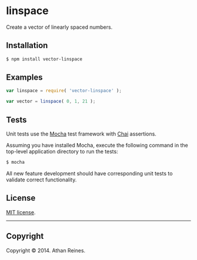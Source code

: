 linspace
========

Create a vector of linearly spaced numbers.


## Installation

``` bash
$ npm install vector-linspace
```


## Examples

``` javascript
var linspace = require( 'vector-linspace' );

var vector = linspace( 0, 1, 21 );
```

## Tests

Unit tests use the [Mocha](http://visionmedia.github.io/mocha) test framework with [Chai](http://chaijs.com) assertions.

Assuming you have installed Mocha, execute the following command in the top-level application directory to run the tests:

``` bash
$ mocha
```

All new feature development should have corresponding unit tests to validate correct functionality.


## License

[MIT license](http://opensource.org/licenses/MIT). 


---
## Copyright

Copyright &copy; 2014. Athan Reines.

